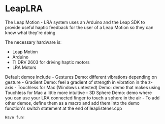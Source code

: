 LeapLRA
=======

The Leap Motion - LRA system uses an Arduino and the Leap SDK to provide useful haptic feedback for the user of a Leap Motion so they can know what they're doing.

The necessary hardware is:
- Leap Motion
- Arduino
- TI DRV 2603 for driving haptic motors
- LRA Motors

Default demos include
	- Gestures Demo: different vibrations depending on gesture
	- Gradient Demo: feel a gradient of strength in vibration in the z-axis
	- Touchless for Mac (Windows untested) Demo: demo that makes using Touchless for Mac a little more intuitive
	- 3D Sphere Demo: demo where you can use your LRA connected finger to touch a sphere in the air
	- To add other demos, define them as a macro and add them into the demo function's switch statement at the end of leaplistener.cpp


	Have fun!